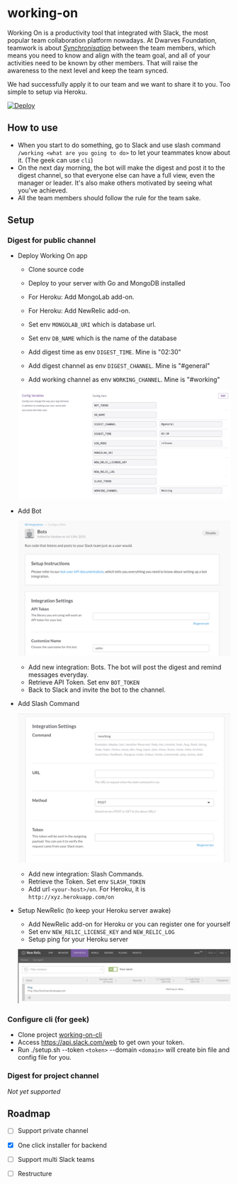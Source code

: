 # working-on
Working On is a productivity tool that integrated with Slack, the most popular team collaboration platform nowadays. At Dwarves Foundation, teamwork is about [*Synchronisation*](http://tieubao.me/writing/2014/12/05/it-is-hard-to-become-a-team-member/) between the team members, which means you need to know and align with the team goal, and all of your activities need to be known by other members. That will raise the awareness to the next level and keep the team synced.

We had successfully apply it to our team and we want to share it to you. Too simple to setup via Heroku.

[![Deploy](https://www.herokucdn.com/deploy/button.png)](https://heroku.com/deploy?template=https://github.com/dwarvesf/working-on)

## How to use

- When you start to do something, go to Slack and use slash command `/working <what are you going to do>` to let your teammates know about it. (The geek can use `cli`)
- On the next day morning, the bot will make the digest and post it to the digest channel, so that everyone else can have a full view, even the manager or leader. It's also make others motivated by seeing what you've achieved.
- All the team members should follow the rule for the team sake.

## Setup

### Digest for public channel

* Deploy Working On app

    - Clone source code
    - Deploy to your server with Go and MongoDB installed
    - For Heroku: Add MongoLab add-on.
    - For Heroku: Add NewRelic add-on.

    - Set env `MONGOLAB_URI` which is database url.
    - Set env `DB_NAME` which is the name of the database
    - Add digest time as env `DIGEST_TIME`. Mine is "02:30"
    - Add digest channel as env `DIGEST_CHANNEL`. Mine is "#general"
    - Add working channel as env `WORKING_CHANNEL`. Mine is "#working"

    ![Heroku Env](/static/heroku-env.png)

* Add Bot

    ![Add bot](/static/bot.png)

    - Add new integration: Bots. The bot will post the digest and remind messages everyday.
    - Retrieve API Token. Set env `BOT_TOKEN`
    - Back to Slack and invite the bot to the channel.

* Add Slash Command

    ![Add slash command](/static/slash.png)

    - Add new integration: Slash Commands.
    - Retrieve the Token. Set env `SLASH_TOKEN`
    - Add url `<your-host>/on`. For Heroku, it is `http://xyz.herokuapp.com/on`

* Setup NewRelic (to keep your Heroku server awake)

    - Add NewRelic add-on for Heroku or you can register one for yourself
    - Set env `NEW_RELIC_LICENSE_KEY` and `NEW_RELIC_LOG`
    - Setup ping for your Heroku server

    ![NewRelic](/static/newrelic.png)

### Configure cli (for geek)

- Clone project [working-on-cli](https://github.com/dwarvesf/working-on-cli)
- Access https://api.slack.com/web to get own your token.
- Run ./setup.sh --token `<token>` --domain `<domain>` will create bin file and config file for you.

### Digest for project channel

_Not yet supported_

## Roadmap

- [ ] Support private channel
- [x] One click installer for backend
- [ ] Support multi Slack teams
- [ ] Restructure

